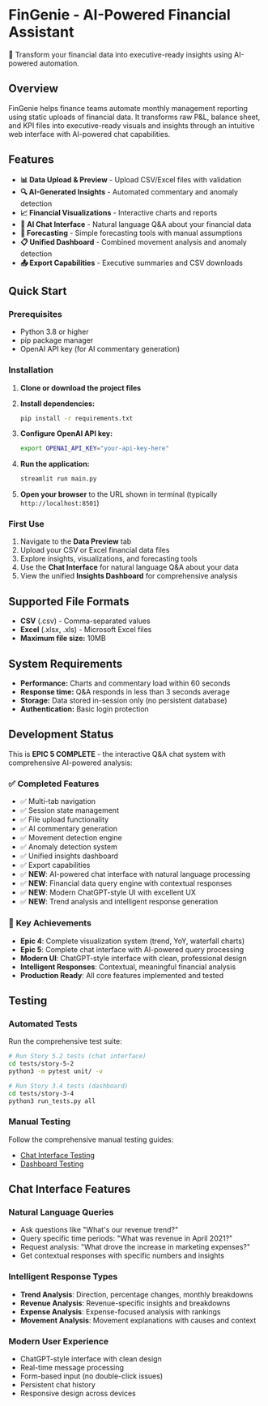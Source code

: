 # FinGenie - AI-Powered Financial Assistant

🏦 Transform your financial data into executive-ready insights using AI-powered automation.

## Overview

FinGenie helps finance teams automate monthly management reporting using static uploads of financial data. It transforms raw P&L, balance sheet, and KPI files into executive-ready visuals and insights through an intuitive web interface with AI-powered chat capabilities.

## Features

- **📊 Data Upload & Preview** - Upload CSV/Excel files with validation
- **🔍 AI-Generated Insights** - Automated commentary and anomaly detection  
- **📈 Financial Visualizations** - Interactive charts and reports
- **💬 AI Chat Interface** - Natural language Q&A about your financial data
- **🔮 Forecasting** - Simple forecasting tools with manual assumptions
- **📋 Unified Dashboard** - Combined movement analysis and anomaly detection
- **📤 Export Capabilities** - Executive summaries and CSV downloads

## Quick Start

### Prerequisites

- Python 3.8 or higher
- pip package manager
- OpenAI API key (for AI commentary generation)

### Installation

1. **Clone or download the project files**

2. **Install dependencies:**
   ```bash
   pip install -r requirements.txt
   ```

3. **Configure OpenAI API key:**
   ```bash
   export OPENAI_API_KEY="your-api-key-here"
   ```

4. **Run the application:**
   ```bash
   streamlit run main.py
   ```

5. **Open your browser** to the URL shown in terminal (typically `http://localhost:8501`)

### First Use

1. Navigate to the **Data Preview** tab
2. Upload your CSV or Excel financial data files
3. Explore insights, visualizations, and forecasting tools
4. Use the **Chat Interface** for natural language Q&A about your data
5. View the unified **Insights Dashboard** for comprehensive analysis

## Supported File Formats

- **CSV** (.csv) - Comma-separated values
- **Excel** (.xlsx, .xls) - Microsoft Excel files
- **Maximum file size:** 10MB

## System Requirements

- **Performance:** Charts and commentary load within 60 seconds
- **Response time:** Q&A responds in less than 3 seconds average
- **Storage:** Data stored in-session only (no persistent database)
- **Authentication:** Basic login protection

## Development Status

This is **EPIC 5 COMPLETE** - the interactive Q&A chat system with comprehensive AI-powered analysis:

### ✅ **Completed Features**
- ✅ Multi-tab navigation
- ✅ Session state management  
- ✅ File upload functionality
- ✅ AI commentary generation
- ✅ Movement detection engine
- ✅ Anomaly detection system
- ✅ Unified insights dashboard
- ✅ Export capabilities
- ✅ **NEW**: AI-powered chat interface with natural language processing
- ✅ **NEW**: Financial data query engine with contextual responses
- ✅ **NEW**: Modern ChatGPT-style UI with excellent UX
- ✅ **NEW**: Trend analysis and intelligent response generation

### 🎯 **Key Achievements**
- **Epic 4**: Complete visualization system (trend, YoY, waterfall charts)
- **Epic 5**: Complete chat interface with AI-powered query processing
- **Modern UI**: ChatGPT-style interface with clean, professional design
- **Intelligent Responses**: Contextual, meaningful financial analysis
- **Production Ready**: All core features implemented and tested

## Testing

### Automated Tests
Run the comprehensive test suite:

```bash
# Run Story 5.2 tests (chat interface)
cd tests/story-5-2
python3 -m pytest unit/ -v

# Run Story 3.4 tests (dashboard)
cd tests/story-3-4
python3 run_tests.py all
```

### Manual Testing
Follow the comprehensive manual testing guides:
- [Chat Interface Testing](tests/story-5-2/MANUAL_TESTING_GUIDE.md)
- [Dashboard Testing](tests/story-3-4/MANUAL_E2E_TEST_GUIDE.md)

## Chat Interface Features

### **Natural Language Queries**
- Ask questions like "What's our revenue trend?"
- Query specific time periods: "What was revenue in April 2021?"
- Request analysis: "What drove the increase in marketing expenses?"
- Get contextual responses with specific numbers and insights

### **Intelligent Response Types**
- **Trend Analysis**: Direction, percentage changes, monthly breakdowns
- **Revenue Analysis**: Revenue-specific insights and breakdowns
- **Expense Analysis**: Expense-focused analysis with rankings
- **Movement Analysis**: Movement explanations with causes and context

### **Modern User Experience**
- ChatGPT-style interface with clean design
- Real-time message processing
- Form-based input (no double-click issues)
- Persistent chat history
- Responsive design across devices